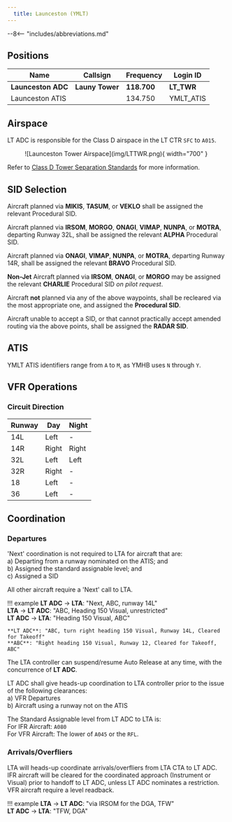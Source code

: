```yaml
---
  title: Launceston (YMLT)
---
```


--8<-- "includes/abbreviations.md"

## Positions

| Name              | Callsign       | Frequency        | Login ID                         |
| ----------------- | -------------- | ---------------- | ---------------------------------------- |
| **Launceston ADC**    | **Launy Tower**   | **118.700**    | **LT_TWR**                         |
| Launceston ATIS       |                | 134.750          | YMLT_ATIS                                |

## Airspace
LT ADC is responsible for the Class D airspace in the LT CTR `SFC` to `A015`.

<figure markdown>
![Launceston Tower Airspace](img/LTTWR.png){ width="700" }
</figure>

Refer to [Class D Tower Separation Standards](../../../separation-standards/classd) for more information.

## SID Selection
Aircraft planned via **MIKIS**, **TASUM**, or **VEKLO** shall be assigned the relevant Procedural SID.

Aircraft planned via **IRSOM**, **MORGO**, **ONAGI**, **VIMAP**, **NUNPA**, or **MOTRA**, departing Runway 32L, shall be assigned the relevant **ALPHA** Procedural SID.

Aircraft planned via **ONAGI**, **VIMAP**, **NUNPA**, or **MOTRA**, departing Runway 14R, shall be assigned the relevant **BRAVO** Procedural SID.

**Non-Jet** Aircraft planned via **IRSOM**, **ONAGI**, or **MORGO** may be assigned the relevant **CHARLIE** Procedural SID *on pilot request*.

Aircraft **not** planned via any of the above waypoints, shall be recleared via the most appropriate one, and assigned the **Procedural SID**.

Aircraft unable to accept a SID, or that cannot practically accept amended routing via the above points, shall be assigned the **RADAR SID**.

## ATIS
YMLT ATIS identifiers range from `A` to `M`, as YMHB uses `N` through `Y`.

## VFR Operations

### Circuit Direction
| Runway | Day | Night |
| ------ | ------ | ----|
| 14L     | Left  | - |
| 14R    | Right | Right |
| 32L     | Left  | Left |
| 32R     | Right | - |
| 18     | Left  | - |
| 36     | Left  | - |

## Coordination
### Departures
'Next' coordination is not required to LTA for aircraft that are:   
  a) Departing from a runway nominated on the ATIS; and  
  b) Assigned the standard assignable level; and  
  c) Assigned a SID

All other aircraft require a 'Next' call to LTA.

!!! example
    <span class="hotline">**LT ADC** -> **LTA**</span>: "Next, ABC, runway 14L"  
    <span class="hotline">**LTA** -> **LT ADC**</span>: "ABC, Heading 150 Visual, unrestricted"  
    <span class="hotline">**LT ADC** -> **LTA**</span>: "Heading 150 Visual, ABC"   

    **LT ADC**: "ABC, turn right heading 150 Visual, Runway 14L, Cleared for Takeoff"  
    **ABC**: "Right heading 150 Visual, Runway 12, Cleared for Takeoff, ABC"

The LTA controller can suspend/resume Auto Release at any time, with the concurrence of **LT ADC**.

LT ADC shall give heads-up coordination to LTA controller prior to the issue of the following clearances:  
a) VFR Departures  
b) Aircraft using a runway not on the ATIS  

The Standard Assignable level from LT ADC to LTA is:  
For IFR Aircraft: `A080`  
For VFR Aircraft: The lower of `A045` or the `RFL`.

### Arrivals/Overfliers
LTA will heads-up coordinate arrivals/overfliers from LTA CTA to LT ADC.  
IFR aircraft will be cleared for the coordinated approach (Instrument or Visual) prior to handoff to LT ADC, unless LT ADC nominates a restriction.  
VFR aircraft require a level readback.

!!! example
    <span class="hotline">**LTA** -> **LT ADC**</span>: "via IRSOM for the DGA, TFW"  
    <span class="hotline">**LT ADC** -> **LTA**</span>: "TFW, DGA"  

